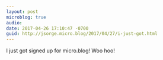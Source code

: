 ```yaml
---
layout: post
microblog: true
audio: 
date: 2017-04-26 17:10:47 -0700
guid: http://jsorge.micro.blog/2017/04/27/i-just-got.html
---
```

I just got signed up for micro.blog! Woo hoo!
